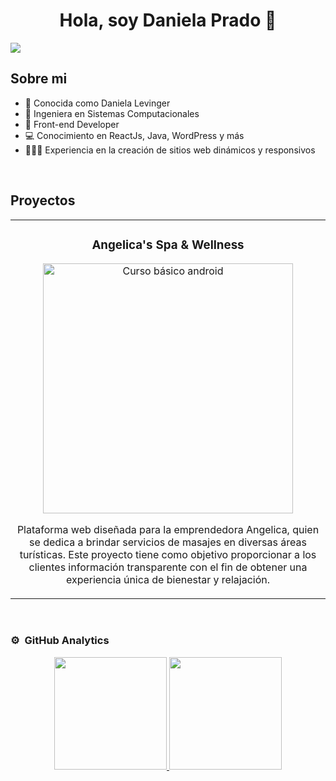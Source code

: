 <div align="center">
<h1 align="center">Hola, soy Daniela Prado</a> 👋</h1>
</div>
<img src="https://i.imgur.com/V2Fqu2h.png">

## Sobre mi

- 👤 Conocida como Daniela Levinger
- 🎥 Ingeniera en Sistemas Computacionales
- 📲 Front-end Developer
- 💻 Conocimiento en ReactJs, Java, WordPress y más
- 👩🏼‍💻 Experiencia en la creación de sitios web dinámicos y responsivos
<br>

## Proyectos
<table>
<tr>
<td width="50%">
<h3 align="center">Angelica's Spa & Wellness</h3>
<div align="center">
<a href="https://www.angelicaspawellness.com/" target="_blank"><img src="https://i.imgur.com/znr92je.jpg" width="400" alt="Curso básico android"></a>

</p>
<p>Plataforma web diseñada para la emprendedora Angelica, quien se dedica a brindar servicios de masajes en diversas áreas turísticas. Este proyecto tiene como objetivo proporcionar a los clientes información transparente con el fin de obtener una experiencia única de bienestar y relajación.</p>
</div>                                                                                 
</td>
</table>                                                                                 
</div>
<br>

### ⚙️ &nbsp;GitHub Analytics

<p align="center">
  <a href="https://github.com/danilevinger">
    <img height="180em" src="https://github-readme-stats-eight-theta.vercel.app/api?username=danilevinger&show_icons=true&theme=algolia&include_all_commits=true&count_private=true"/>
    <img height="180em" src="https://github-readme-stats-eight-theta.vercel.app/api/top-langs/?username=danilevinger&layout=compact&langs_count=8&theme=algolia"/>
  </a>
</p>

